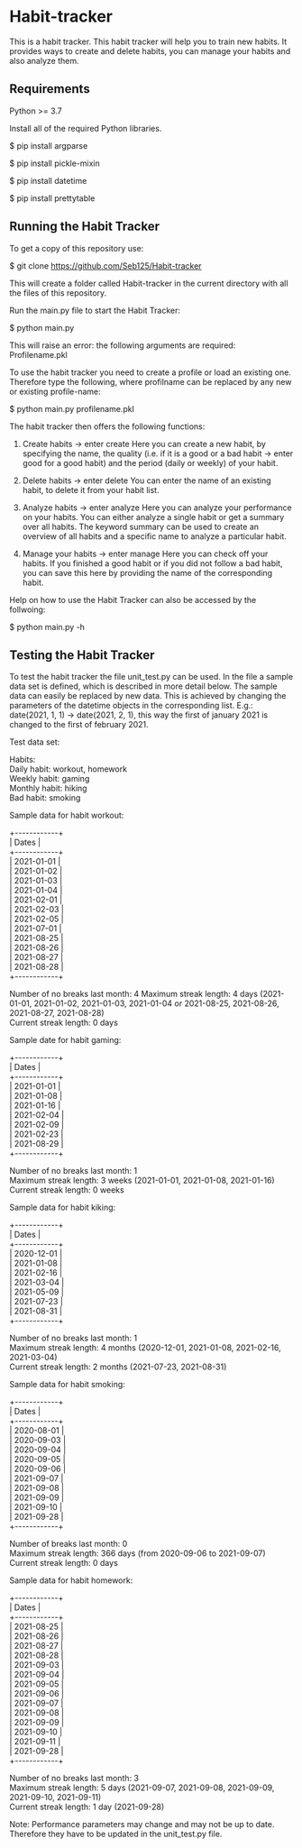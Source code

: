 # Habit-tracker

This is a habit tracker. This habit tracker will help you to train new habits. It provides ways to create and delete habits, you can manage your habits and also analyze them. 

## Requirements

Python >= 3.7

Install all of the required Python libraries.

$ pip install argparse

$ pip install pickle-mixin

$ pip install datetime

$ pip install prettytable

## Running the Habit Tracker

To get a copy of this repository use:

$ git clone https://github.com/Seb125/Habit-tracker

This will create a folder called Habit-tracker in the current directory with all the files of this repository. 

Run the main.py file to start the Habit Tracker:

$ python main.py

This will raise an error: the following arguments are required: Profilename.pkl

To use the habit tracker you need to create a profile or load an existing one. Therefore type the following, where profilname can be replaced by any new or existing profile-name:

$ python main.py profilename.pkl
 
 
The habit tracker then offers the following functions:

 1) Create habits -> enter create
    Here you can create a new habit, by specifying the name, the quality 
    (i.e. if it is a good or a bad habit -> enter good for a good habit) 
    and the period (daily or weekly)
    of your habit.
    
 2) Delete habits -> enter delete
    You can enter the name of an existing habit, to delete it from your habit list.

 3) Analyze habits -> enter analyze
    Here you can analyze your performance on your habits. You can either analyze a single habit
    or get a summary over all habits. The keyword summary can be used to create an overview of all habits and a specific name to analyze a particular habit.

 4) Manage your habits -> enter manage
    Here you can check off your habits. If you finished a good habit or if you did not follow a
    bad habit, you can save this here by providing the name of the corresponding habit.
    
Help on how to use the Habit Tracker can also be accessed by the follwoing:

$ python main.py -h

## Testing the Habit Tracker

To test the habit tracker the file unit_test.py can be used. In the file a sample data set is defined, which is described in more detail below. The sample data can easily be replaced by new data. This is achieved by changing the parameters of the datetime objects in the corresponding list. E.g.: date(2021, 1, 1) -> date(2021, 2, 1), this way the first of january 2021 is changed to the first of february 2021. 

Test data set:

Habits:  
Daily habit: workout, homework  
Weekly habit: gaming  
Monthly habit: hiking  
Bad habit: smoking

Sample data for habit workout:  

+------------+  
|   Dates    |  
+------------+  
| 2021-01-01 |  
| 2021-01-02 |  
| 2021-01-03 |  
| 2021-01-04 |  
| 2021-02-01 |  
| 2021-02-03 |  
| 2021-02-05 |  
| 2021-07-01 |  
| 2021-08-25 |  
| 2021-08-26 |  
| 2021-08-27 |  
| 2021-08-28 |  
+------------+  

Number of no breaks last month: 4
Maximum streak length: 4 days (2021-01-01, 2021-01-02, 2021-01-03, 2021-01-04 or 2021-08-25, 2021-08-26, 2021-08-27, 2021-08-28)  
Current streak length: 0 days


Sample date for habit gaming:

+------------+  
|   Dates    |  
+------------+  
| 2021-01-01 |  
| 2021-01-08 |  
| 2021-01-16 |  
| 2021-02-04 |  
| 2021-02-09 |  
| 2021-02-23 |  
| 2021-08-29 |  
+------------+  
 
Number of no breaks last month: 1  
Maximum streak length: 3 weeks (2021-01-01, 2021-01-08, 2021-01-16)    
Current streak length: 0 weeks  


Sample data for habit kiking:

+------------+  
|   Dates    |  
+------------+  
| 2020-12-01 |  
| 2021-01-08 |  
| 2021-02-16 |  
| 2021-03-04 |  
| 2021-05-09 |  
| 2021-07-23 |  
| 2021-08-31 |  
+------------+  

Number of no breaks last month: 1  
Maximum streak length: 4 months (2020-12-01, 2021-01-08, 2021-02-16, 2021-03-04)    
Current streak length: 2 months (2021-07-23, 2021-08-31)  

Sample data for habit smoking:

+------------+  
|   Dates    |  
+------------+  
| 2020-08-01 |  
| 2020-09-03 |  
| 2020-09-04 |  
| 2020-09-05 |  
| 2020-09-06 |  
| 2021-09-07 |  
| 2021-09-08 |  
| 2021-09-09 |  
| 2021-09-10 |  
| 2021-09-28 |  
+------------+  

Number of breaks last month: 0  
Maximum streak length: 366 days (from 2020-09-06 to 2021-09-07)    
Current streak length: 0 days  

Sample data for habit homework:

+------------+  
|   Dates    |  
+------------+  
| 2021-08-25 |  
| 2021-08-26 |  
| 2021-08-27 |  
| 2021-08-28 |  
| 2021-09-03 |  
| 2021-09-04 |  
| 2021-09-05 |  
| 2021-09-06 |  
| 2021-09-07 |  
| 2021-09-08 |  
| 2021-09-09 |  
| 2021-09-10 |  
| 2021-09-11 |  
| 2021-09-28 |  
+------------+  
  
Number of no breaks last month: 3  
Maximum streak length: 5 days (2021-09-07, 2021-09-08, 2021-09-09, 2021-09-10, 2021-09-11)    
Current streak length: 1 day (2021-09-28)

Note: Performance parameters may change and may not be up to date. Therefore they have to be updated in the unit_test.py file.
